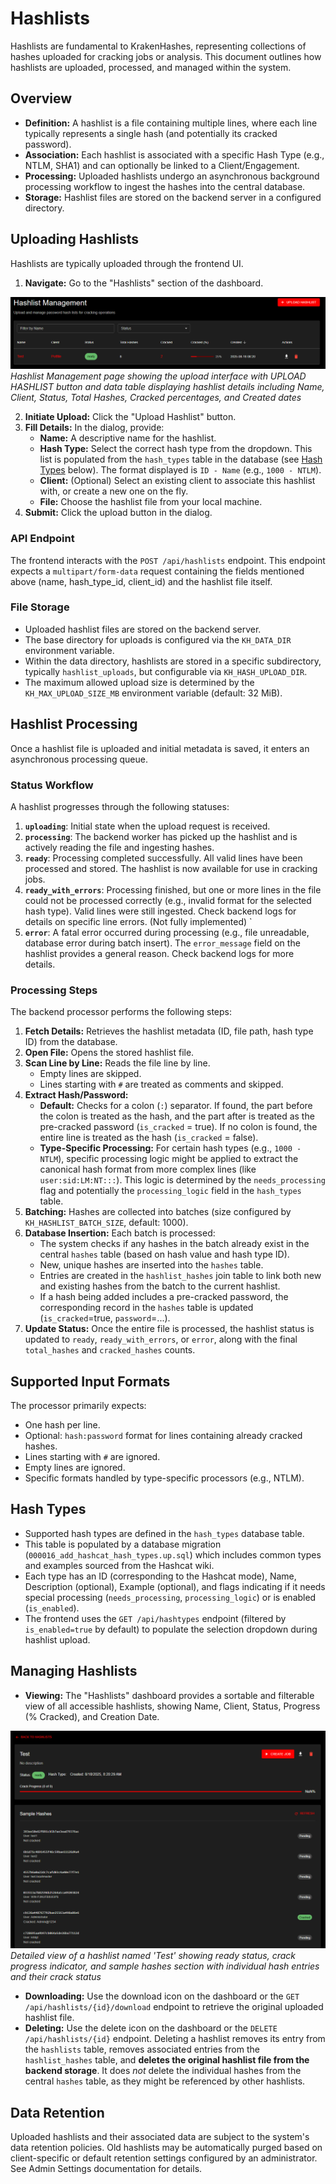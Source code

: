 # Hashlists

Hashlists are fundamental to KrakenHashes, representing collections of hashes uploaded for cracking jobs or analysis. This document outlines how hashlists are uploaded, processed, and managed within the system.

## Overview

-   **Definition:** A hashlist is a file containing multiple lines, where each line typically represents a single hash (and potentially its cracked password).
-   **Association:** Each hashlist is associated with a specific Hash Type (e.g., NTLM, SHA1) and can optionally be linked to a Client/Engagement.
-   **Processing:** Uploaded hashlists undergo an asynchronous background processing workflow to ingest the hashes into the central database.
-   **Storage:** Hashlist files are stored on the backend server in a configured directory.

## Uploading Hashlists

Hashlists are typically uploaded through the frontend UI.

1.  **Navigate:** Go to the "Hashlists" section of the dashboard.

![Hashlist Management Interface](../assets/images/screenshots/hashlist_management.png)
*Hashlist Management page showing the upload interface with UPLOAD HASHLIST button and data table displaying hashlist details including Name, Client, Status, Total Hashes, Cracked percentages, and Created dates*

2.  **Initiate Upload:** Click the "Upload Hashlist" button.
3.  **Fill Details:** In the dialog, provide:
    *   **Name:** A descriptive name for the hashlist.
    *   **Hash Type:** Select the correct hash type from the dropdown. This list is populated from the `hash_types` table in the database (see [Hash Types](#hash-types) below). The format displayed is `ID - Name` (e.g., `1000 - NTLM`).
    *   **Client:** (Optional) Select an existing client to associate this hashlist with, or create a new one on the fly.
    *   **File:** Choose the hashlist file from your local machine.
4.  **Submit:** Click the upload button in the dialog.

### API Endpoint

The frontend interacts with the `POST /api/hashlists` endpoint. This endpoint expects a `multipart/form-data` request containing the fields mentioned above (name, hash\_type\_id, client\_id) and the hashlist file itself.

### File Storage

-   Uploaded hashlist files are stored on the backend server.
-   The base directory for uploads is configured via the `KH_DATA_DIR` environment variable.
-   Within the data directory, hashlists are stored in a specific subdirectory, typically `hashlist_uploads`, but configurable via `KH_HASH_UPLOAD_DIR`.
-   The maximum allowed upload size is determined by the `KH_MAX_UPLOAD_SIZE_MB` environment variable (default: 32 MiB).

## Hashlist Processing

Once a hashlist file is uploaded and initial metadata is saved, it enters an asynchronous processing queue.

### Status Workflow

A hashlist progresses through the following statuses:

1.  **`uploading`**: Initial state when the upload request is received.
2.  **`processing`**: The backend worker has picked up the hashlist and is actively reading the file and ingesting hashes.
3.  **`ready`**: Processing completed successfully. All valid lines have been processed and stored. The hashlist is now available for use in cracking jobs.
4.  **`ready_with_errors`**: Processing finished, but one or more lines in the file could not be processed correctly (e.g., invalid format for the selected hash type). Valid lines were still ingested. Check backend logs for details on specific line errors. (Not fully implemented)    `
5.  **`error`**: A fatal error occurred during processing (e.g., file unreadable, database error during batch insert). The `error_message` field on the hashlist provides a general reason. Check backend logs for more details.

### Processing Steps

The backend processor performs the following steps:

1.  **Fetch Details:** Retrieves the hashlist metadata (ID, file path, hash type ID) from the database.
2.  **Open File:** Opens the stored hashlist file.
3.  **Scan Line by Line:** Reads the file line by line.
    *   Empty lines are skipped.
    *   Lines starting with `#` are treated as comments and skipped.
4.  **Extract Hash/Password:**
    *   **Default:** Checks for a colon (`:`) separator. If found, the part before the colon is treated as the hash, and the part after is treated as the pre-cracked password (`is_cracked` = true). If no colon is found, the entire line is treated as the hash (`is_cracked` = false).
    *   **Type-Specific Processing:** For certain hash types (e.g., `1000 - NTLM`), specific processing logic might be applied to extract the canonical hash format from more complex lines (like `user:sid:LM:NT:::`). This logic is determined by the `needs_processing` flag and potentially the `processing_logic` field in the `hash_types` table.
5.  **Batching:** Hashes are collected into batches (size configured by `KH_HASHLIST_BATCH_SIZE`, default: 1000).
6.  **Database Insertion:** Each batch is processed:
    *   The system checks if any hashes in the batch already exist in the central `hashes` table (based on hash value and hash type ID).
    *   New, unique hashes are inserted into the `hashes` table.
    *   Entries are created in the `hashlist_hashes` join table to link both new and existing hashes from the batch to the current hashlist.
    *   If a hash being added includes a pre-cracked password, the corresponding record in the `hashes` table is updated (`is_cracked`=true, `password`=...).
7.  **Update Status:** Once the entire file is processed, the hashlist status is updated to `ready`, `ready_with_errors`, or `error`, along with the final `total_hashes` and `cracked_hashes` counts.

## Supported Input Formats

The processor primarily expects:

-   One hash per line.
-   Optional: `hash:password` format for lines containing already cracked hashes.
-   Lines starting with `#` are ignored.
-   Empty lines are ignored.
-   Specific formats handled by type-specific processors (e.g., NTLM).

## Hash Types

-   Supported hash types are defined in the `hash_types` database table.
-   This table is populated by a database migration (`000016_add_hashcat_hash_types.up.sql`) which includes common types and examples sourced from the Hashcat wiki.
-   Each type has an ID (corresponding to the Hashcat mode), Name, Description (optional), Example (optional), and flags indicating if it needs special processing (`needs_processing`, `processing_logic`) or is enabled (`is_enabled`).
-   The frontend uses the `GET /api/hashtypes` endpoint (filtered by `is_enabled=true` by default) to populate the selection dropdown during hashlist upload.

## Managing Hashlists

-   **Viewing:** The "Hashlists" dashboard provides a sortable and filterable view of all accessible hashlists, showing Name, Client, Status, Progress (% Cracked), and Creation Date.

![Hashlist Detail View](../assets/images/screenshots/hashlist_details.png)
*Detailed view of a hashlist named 'Test' showing ready status, crack progress indicator, and sample hashes section with individual hash entries and their crack status*
-   **Downloading:** Use the download icon on the dashboard or the `GET /api/hashlists/{id}/download` endpoint to retrieve the original uploaded hashlist file.
-   **Deleting:** Use the delete icon on the dashboard or the `DELETE /api/hashlists/{id}` endpoint. Deleting a hashlist removes its entry from the `hashlists` table, removes associated entries from the `hashlist_hashes` table, and **deletes the original hashlist file from the backend storage**. It does *not* delete the individual hashes from the central `hashes` table, as they might be referenced by other hashlists.

## Data Retention

Uploaded hashlists and their associated data are subject to the system's data retention policies. Old hashlists may be automatically purged based on client-specific or default retention settings configured by an administrator. See Admin Settings documentation for details. 
